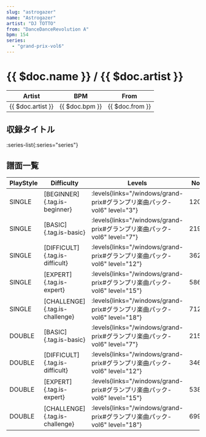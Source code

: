 ```yaml
---
slug: "astrogazer"
name: "Astrogazer"
artist: "DJ TOTTO"
from: "DanceDanceRevolution A"
bpm: 154
series:
  - "grand-prix-vol6"
---
```


# {{ $doc.name }} / {{ $doc.artist }}

|Artist|BPM|From|
|------|---|----|
|{{ $doc.artist }}|{{ $doc.bpm }}|{{ $doc.from }}|

## 収録タイトル

:series-list{:series="series"}

## 譜面一覧

|PlayStyle|Difficulty|Levels|Notes|Movie|
|---------|----------|------|-----|-----|
|SINGLE|[BEGINNER]{.tag.is-beginner}| :levels{links="/windows/grand-prix#グランプリ楽曲パック-vol6" level="3"}|120/1||
|SINGLE|[BASIC]{.tag.is-basic}| :levels{links="/windows/grand-prix#グランプリ楽曲パック-vol6" level="7"}|219/0||
|SINGLE|[DIFFICULT]{.tag.is-difficult}| :levels{links="/windows/grand-prix#グランプリ楽曲パック-vol6" level="12"}|362/0||
|SINGLE|[EXPERT]{.tag.is-expert}| :levels{links="/windows/grand-prix#グランプリ楽曲パック-vol6" level="15"}|586/8||
|SINGLE|[CHALLENGE]{.tag.is-challenge}| :levels{links="/windows/grand-prix#グランプリ楽曲パック-vol6" level="18"}|712/38||
|DOUBLE|[BASIC]{.tag.is-basic}| :levels{links="/windows/grand-prix#グランプリ楽曲パック-vol6" level="7"}|215/0||
|DOUBLE|[DIFFICULT]{.tag.is-difficult}| :levels{links="/windows/grand-prix#グランプリ楽曲パック-vol6" level="12"}|346/0||
|DOUBLE|[EXPERT]{.tag.is-expert}| :levels{links="/windows/grand-prix#グランプリ楽曲パック-vol6" level="15"}|538/8||
|DOUBLE|[CHALLENGE]{.tag.is-challenge}| :levels{links="/windows/grand-prix#グランプリ楽曲パック-vol6" level="18"}|699/39||
